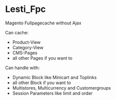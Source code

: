 Lesti_Fpc
=========

Magento Fullpagecache without Ajax

Can cache:
- Product-View
- Category-View
- CMS-Pages
- all other Pages if you want to

Can handle with:
- Dynamic Block like Minicart and Toplinks
- all other Block if you want to
- Multistores, Multicurrency and Customergroups
- Session Parameters like limit and order
